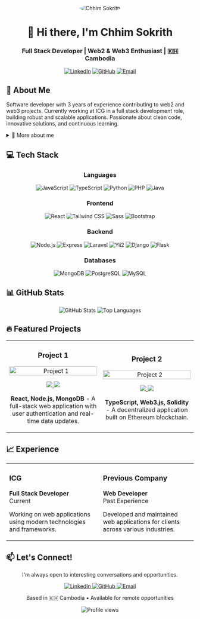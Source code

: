 <div align="center">
  <img src="/placeholder.svg?height=200&width=200&query=professional%20software%20developer%20avatar%20minimalist%20style" alt="Chhim Sokrith" style="border-radius:50%;" />
  
  # 👋 Hi there, I'm Chhim Sokrith

  ### Full Stack Developer | Web2 & Web3 Enthusiast | 🇰🇭 Cambodia

  <p>
    <a href="https://linkedin.com/in/your-profile"><img src="https://img.shields.io/badge/LinkedIn-0077B5?style=for-the-badge&logo=linkedin&logoColor=white" alt="LinkedIn" /></a>
    <a href="https://github.com/your-username"><img src="https://img.shields.io/badge/GitHub-100000?style=for-the-badge&logo=github&logoColor=white" alt="GitHub" /></a>
    <a href="mailto:your-email@example.com"><img src="https://img.shields.io/badge/Email-D14836?style=for-the-badge&logo=gmail&logoColor=white" alt="Email" /></a>
  </p>
</div>

## 🚀 About Me

Software developer with 3 years of experience contributing to web2 and web3 projects. Currently working at ICG in a full stack development role, building robust and scalable applications. Passionate about clean code, innovative solutions, and continuous learning.

<details>
<summary>🏀 More about me</summary>
<br>

- 🔭 I'm currently working on expanding my web3 development skills
- 🌱 I'm learning advanced TypeScript patterns and blockchain development
- 💬 Ask me about full-stack development, React, or basketball!
- ⚡ Fun fact: When I'm not coding, you'll find me on the basketball court

</details>

## 💻 Tech Stack

<div align="center">

### Languages

![JavaScript](https://img.shields.io/badge/JavaScript-F7DF1E?style=for-the-badge&logo=javascript&logoColor=black)
![TypeScript](https://img.shields.io/badge/TypeScript-007ACC?style=for-the-badge&logo=typescript&logoColor=white)
![Python](https://img.shields.io/badge/Python-3776AB?style=for-the-badge&logo=python&logoColor=white)
![PHP](https://img.shields.io/badge/PHP-777BB4?style=for-the-badge&logo=php&logoColor=white)
![Java](https://img.shields.io/badge/Java-007396?style=for-the-badge&logo=java&logoColor=white)

### Frontend

![React](https://img.shields.io/badge/React-61DAFB?style=for-the-badge&logo=react&logoColor=black)
![Tailwind CSS](https://img.shields.io/badge/TailwindCSS-06B6D4?style=for-the-badge&logo=tailwindcss&logoColor=white)
![Sass](https://img.shields.io/badge/Sass-CC6699?style=for-the-badge&logo=sass&logoColor=white)
![Bootstrap](https://img.shields.io/badge/Bootstrap-7952B3?style=for-the-badge&logo=bootstrap&logoColor=white)

### Backend

![Node.js](https://img.shields.io/badge/Node.js-339933?style=for-the-badge&logo=nodedotjs&logoColor=white)
![Express](https://img.shields.io/badge/Express-000000?style=for-the-badge&logo=express&logoColor=white)
![Laravel](https://img.shields.io/badge/Laravel-FF2D20?style=for-the-badge&logo=laravel&logoColor=white)
![Yii2](https://img.shields.io/badge/Yii2-48C2F4?style=for-the-badge&logo=yii&logoColor=white)
![Django](https://img.shields.io/badge/Django-092E20?style=for-the-badge&logo=django&logoColor=white)
![Flask](https://img.shields.io/badge/Flask-000000?style=for-the-badge&logo=flask&logoColor=white)

### Databases

![MongoDB](https://img.shields.io/badge/MongoDB-47A248?style=for-the-badge&logo=mongodb&logoColor=white)
![PostgreSQL](https://img.shields.io/badge/PostgreSQL-336791?style=for-the-badge&logo=postgresql&logoColor=white)
![MySQL](https://img.shields.io/badge/MySQL-4479A1?style=for-the-badge&logo=mysql&logoColor=white)

</div>

## 📊 GitHub Stats

<div align="center">
  <img src="/placeholder.svg?height=180&width=400&query=github%20contribution%20graph" alt="GitHub Stats" />
  <img src="/placeholder.svg?height=180&width=400&query=github%20language%20stats" alt="Top Languages" />
</div>

## 🔥 Featured Projects

<div align="center">

<table>
  <tr>
    <td width="50%">
      <h3 align="center">Project 1</h3>
      <div align="center">
        <a href="https://github.com/your-username/project1" target="_blank">
          <img src="/placeholder.svg?height=200&width=350&query=web%20application%20dashboard" alt="Project 1" width="100%" />
        </a>
        <p>
          <a href="https://github.com/your-username/project1" target="_blank">
            <img src="https://img.shields.io/badge/Code-black?style=for-the-badge&logo=github" />
          </a>
          <a href="https://your-project1.com" target="_blank">
            <img src="https://img.shields.io/badge/Live-blue?style=for-the-badge&logo=vercel" />
          </a>
        </p>
        <p><strong>React, Node.js, MongoDB</strong> - A full-stack web application with user authentication and real-time data updates.</p>
      </div>
    </td>
    <td width="50%">
      <h3 align="center">Project 2</h3>
      <div align="center">
        <a href="https://github.com/your-username/project2" target="_blank">
          <img src="/placeholder.svg?height=200&width=350&query=blockchain%20application" alt="Project 2" width="100%" />
        </a>
        <p>
          <a href="https://github.com/your-username/project2" target="_blank">
            <img src="https://img.shields.io/badge/Code-black?style=for-the-badge&logo=github" />
          </a>
          <a href="https://your-project2.com" target="_blank">
            <img src="https://img.shields.io/badge/Live-blue?style=for-the-badge&logo=vercel" />
          </a>
        </p>
        <p><strong>TypeScript, Web3.js, Solidity</strong> - A decentralized application built on Ethereum blockchain.</p>
      </div>
    </td>
  </tr>
</table>

</div>

## 📈 Experience

<div align="center">
  <table>
    <tr>
      <td width="50%">
        <h3>ICG</h3>
        <p><strong>Full Stack Developer</strong><br>Current</p>
        <p>Working on web applications using modern technologies and frameworks.</p>
      </td>
      <td width="50%">
        <h3>Previous Company</h3>
        <p><strong>Web Developer</strong><br>Past Experience</p>
        <p>Developed and maintained web applications for clients across various industries.</p>
      </td>
    </tr>
  </table>
</div>

## 📫 Let's Connect!

<div align="center">
  <p>I'm always open to interesting conversations and opportunities.</p>
  
  <a href="https://linkedin.com/in/your-profile">
    <img src="https://img.shields.io/badge/LinkedIn-0077B5?style=for-the-badge&logo=linkedin&logoColor=white" alt="LinkedIn" />
  </a>
  <a href="https://github.com/your-username">
    <img src="https://img.shields.io/badge/GitHub-100000?style=for-the-badge&logo=github&logoColor=white" alt="GitHub" />
  </a>
  <a href="mailto:your-email@example.com">
    <img src="https://img.shields.io/badge/Email-D14836?style=for-the-badge&logo=gmail&logoColor=white" alt="Email" />
  </a>
  
  <p>Based in 🇰🇭 Cambodia • Available for remote opportunities</p>
</div>

<div align="center">
  <img src="https://komarev.com/ghpvc/?username=your-username&style=flat-square&color=blue" alt="Profile views"/>
</div>
